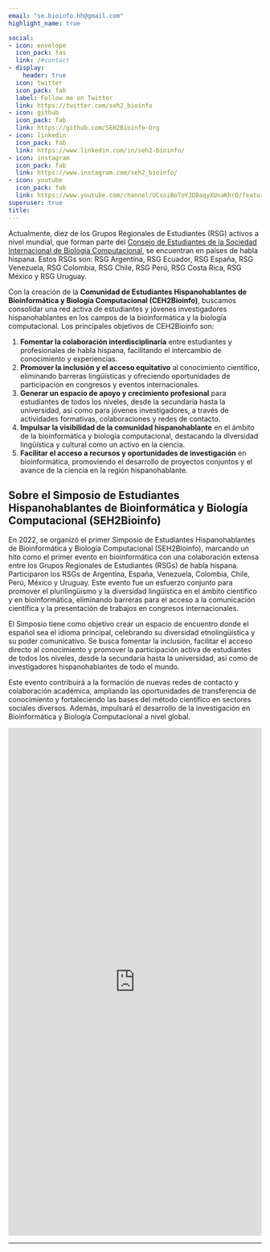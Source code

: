 ```yaml
---
email: "se.bioinfo.hh@gmail.com"
highlight_name: true

social:
- icon: envelope
  icon_pack: fas
  link: /#contact
- display:
    header: true
  icon: twitter
  icon_pack: fab
  label: Follow me on Twitter
  link: https://twitter.com/seh2_bioinfo
- icon: github
  icon_pack: fab
  link: https://github.com/SEH2Bioinfo-Org
- icon: linkedin
  icon_pack: fab
  link: https://www.linkedin.com/in/seh2-bioinfo/
- icon: instagram
  icon_pack: fab
  link: https://www.instagram.com/seh2_bioinfo/
- icon: youtube
  icon_pack: fab
  link: https://www.youtube.com/channel/UCsoiBoToYJD8aqyXUnaKhrQ/featured
superuser: true
title:
---
```

Actualmente, diez de los Grupos Regionales de Estudiantes (RSG) activos a nivel mundial, que forman parte del [Consejo de Estudiantes de la Sociedad Internacional de Biología Computacional](https://wp.iscbsc.org/), se encuentran en países de habla hispana. Estos RSGs son: RSG Argentina, RSG Ecuador, RSG España, RSG Venezuela, RSG Colombia, RSG Chile, RSG Perú, RSG Costa Rica, RSG México y RSG Uruguay.

Con la creación de la **Comunidad de Estudiantes Hispanohablantes de Bioinformática y Biología Computacional (CEH2Bioinfo)**, buscamos consolidar una red activa de estudiantes y jóvenes investigadores hispanohablantes en los campos de la bioinformática y la biología computacional. Los principales objetivos de CEH2Bioinfo son:

1. **Fomentar la colaboración interdisciplinaria** entre estudiantes y profesionales de habla hispana, facilitando el intercambio de conocimiento y experiencias.
2. **Promover la inclusión y el acceso equitativo** al conocimiento científico, eliminando barreras lingüísticas y ofreciendo oportunidades de participación en congresos y eventos internacionales.
3. **Generar un espacio de apoyo y crecimiento profesional** para estudiantes de todos los niveles, desde la secundaria hasta la universidad, así como para jóvenes investigadores, a través de actividades formativas, colaboraciones y redes de contacto.
4. **Impulsar la visibilidad de la comunidad hispanohablante** en el ámbito de la bioinformática y biología computacional, destacando la diversidad lingüística y cultural como un activo en la ciencia.
5. **Facilitar el acceso a recursos y oportunidades de investigación** en bioinformática, promoviendo el desarrollo de proyectos conjuntos y el avance de la ciencia en la región hispanohablante.


## Sobre el Simposio de Estudiantes Hispanohablantes de Bioinformática y Biología Computacional (SEH2Bioinfo)

En 2022, se organizó el primer Simposio de Estudiantes Hispanohablantes de Bioinformática y Biología Computacional (SEH2Bioinfo), marcando un hito como el primer evento en bioinformática con una colaboración extensa entre los Grupos Regionales de Estudiantes (RSGs) de habla hispana. Participaron los RSGs de Argentina, España, Venezuela, Colombia, Chile, Perú, México y Uruguay. Este evento fue un esfuerzo conjunto para promover el plurilingüismo y la diversidad lingüística en el ámbito científico y en bioinformática, eliminando barreras para el acceso a la comunicación científica y la presentación de trabajos en congresos internacionales.

El Simposio tiene como objetivo crear un espacio de encuentro donde el español sea el idioma principal, celebrando su diversidad etnolingüística y su poder comunicativo. Se busca fomentar la inclusión, facilitar el acceso directo al conocimiento y promover la participación activa de estudiantes de todos los niveles, desde la secundaria hasta la universidad, así como de investigadores hispanohablantes de todo el mundo.

Este evento contribuirá a la formación de nuevas redes de contacto y colaboración académica, ampliando las oportunidades de transferencia de conocimiento y fortaleciendo las bases del método científico en sectores sociales diversos. Además, impulsará el desarrollo de la investigación en Bioinformática y Biología Computacional a nivel global.

<div style="width: 100%; margin: 0; padding: 0; border: none;">
  <div style="position: relative; padding-bottom: 200%; padding-top: 0; height: 0; margin: 0; border: none;">
    <iframe
      title="SEH2_Bioinfo"
      frameborder="0"
      width="800"
      height="1600"
      style="position: absolute; top: 0; left: 0; width: 100%; height: 100%; border: none; margin: 0; padding: 0;"
      src="https://view.genially.com/674958b37be1ff3f2a135069"
      type="text/html"
      allowscriptaccess="always"
      allowfullscreen="true"
      scrolling="yes"
      allownetworking="all">
    </iframe>
  </div>
</div>

---